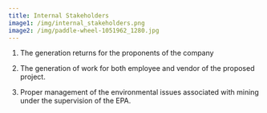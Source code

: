 ```yaml
---
title: Internal Stakeholders
image1: /img/internal_stakeholders.png
image2: /img/paddle-wheel-1051962_1280.jpg
---
```

1. The generation returns for the proponents of the company

2. The generation of work for both employee and vendor of the proposed project.

3. Proper management of the environmental issues associated with
mining under the supervision of the EPA.
                